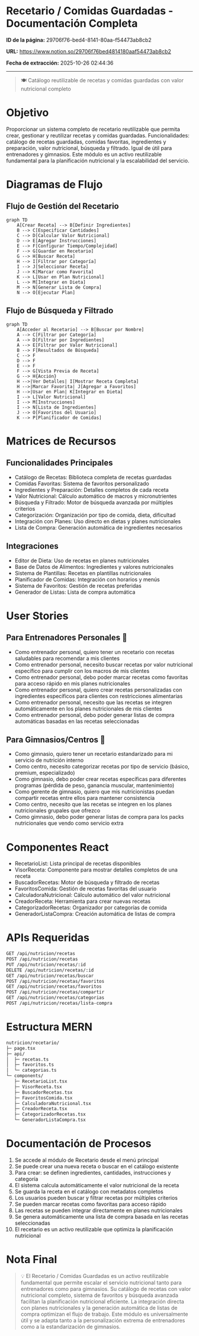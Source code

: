 # Recetario / Comidas Guardadas - Documentación Completa

**ID de la página:** 29706f76-bed4-8141-80aa-f54473ab8cb2

**URL:** https://www.notion.so/29706f76bed4814180aaf54473ab8cb2

**Fecha de extracción:** 2025-10-26 02:44:36

---

> 🍽️ Catálogo reutilizable de recetas y comidas guardadas con valor nutricional completo

# Objetivo

Proporcionar un sistema completo de recetario reutilizable que permita crear, gestionar y reutilizar recetas y comidas guardadas. Funcionalidades: catálogo de recetas guardadas, comidas favoritas, ingredientes y preparación, valor nutricional, búsqueda y filtrado. Igual de útil para entrenadores y gimnasios. Este módulo es un activo reutilizable fundamental para la planificación nutricional y la escalabilidad del servicio.

# Diagramas de Flujo

## Flujo de Gestión del Recetario

```mermaid
graph TD
    A[Crear Receta] --> B[Definir Ingredientes]
    B --> C[Especificar Cantidades]
    C --> D[Calcular Valor Nutricional]
    D --> E[Agregar Instrucciones]
    E --> F[Configurar Tiempo/Complejidad]
    F --> G[Guardar en Recetario]
    G --> H[Buscar Receta]
    H --> I[Filtrar por Categoría]
    I --> J[Seleccionar Receta]
    J --> K[Marcar como Favorita]
    K --> L[Usar en Plan Nutricional]
    L --> M[Integrar en Dieta]
    M --> N[Generar Lista de Compra]
    N --> O[Ejecutar Plan]
```

## Flujo de Búsqueda y Filtrado

```mermaid
graph TD
    A[Acceder al Recetario] --> B[Buscar por Nombre]
    A --> C[Filtrar por Categoría]
    A --> D[Filtrar por Ingredientes]
    A --> E[Filtrar por Valor Nutricional]
    B --> F[Resultados de Búsqueda]
    C --> F
    D --> F
    E --> F
    F --> G[Vista Previa de Receta]
    G --> H{Acción}
    H -->|Ver Detalles| I[Mostrar Receta Completa]
    H -->|Marcar Favorita| J[Agregar a Favoritos]
    H -->|Usar en Plan| K[Integrar en Dieta]
    I --> L[Valor Nutricional]
    I --> M[Instrucciones]
    I --> N[Lista de Ingredientes]
    J --> O[Favoritos del Usuario]
    K --> P[Planificador de Comidas]
```

# Matrices de Recursos

## Funcionalidades Principales

- Catálogo de Recetas: Biblioteca completa de recetas guardadas
- Comidas Favoritas: Sistema de favoritos personalizado
- Ingredientes y Preparación: Detalles completos de cada receta
- Valor Nutricional: Cálculo automático de macros y micronutrientes
- Búsqueda y Filtrado: Motor de búsqueda avanzada por múltiples criterios
- Categorización: Organización por tipo de comida, dieta, dificultad
- Integración con Planes: Uso directo en dietas y planes nutricionales
- Lista de Compra: Generación automática de ingredientes necesarios
## Integraciones

- Editor de Dieta: Uso de recetas en planes nutricionales
- Base de Datos de Alimentos: Ingredientes y valores nutricionales
- Sistema de Plantillas: Recetas en plantillas nutricionales
- Planificador de Comidas: Integración con horarios y menús
- Sistema de Favoritos: Gestión de recetas preferidas
- Generador de Listas: Lista de compra automática
# User Stories

## Para Entrenadores Personales 🧍

- Como entrenador personal, quiero tener un recetario con recetas saludables para recomendar a mis clientes
- Como entrenador personal, necesito buscar recetas por valor nutricional específico para cumplir con los macros de mis clientes
- Como entrenador personal, debo poder marcar recetas como favoritas para acceso rápido en mis planes nutricionales
- Como entrenador personal, quiero crear recetas personalizadas con ingredientes específicos para clientes con restricciones alimentarias
- Como entrenador personal, necesito que las recetas se integren automáticamente en los planes nutricionales de mis clientes
- Como entrenador personal, debo poder generar listas de compra automáticas basadas en las recetas seleccionadas
## Para Gimnasios/Centros 🏢

- Como gimnasio, quiero tener un recetario estandarizado para mi servicio de nutrición interno
- Como centro, necesito categorizar recetas por tipo de servicio (básico, premium, especializado)
- Como gimnasio, debo poder crear recetas específicas para diferentes programas (pérdida de peso, ganancia muscular, mantenimiento)
- Como gerente de gimnasio, quiero que mis nutricionistas puedan compartir recetas entre ellos para mantener consistencia
- Como centro, necesito que las recetas se integren en los planes nutricionales grupales que ofrezco
- Como gimnasio, debo poder generar listas de compra para los packs nutricionales que vendo como servicio extra
# Componentes React

- RecetarioList: Lista principal de recetas disponibles
- VisorReceta: Componente para mostrar detalles completos de una receta
- BuscadorRecetas: Motor de búsqueda y filtrado de recetas
- FavoritosComida: Gestión de recetas favoritas del usuario
- CalculadoraNutricional: Cálculo automático del valor nutricional
- CreadorReceta: Herramienta para crear nuevas recetas
- CategorizadorRecetas: Organizador por categorías de comida
- GeneradorListaCompra: Creación automática de listas de compra
# APIs Requeridas

```bash
GET /api/nutricion/recetas
POST /api/nutricion/recetas
PUT /api/nutricion/recetas/:id
DELETE /api/nutricion/recetas/:id
GET /api/nutricion/recetas/buscar
POST /api/nutricion/recetas/favoritos
GET /api/nutricion/recetas/favoritos
POST /api/nutricion/recetas/compartir
GET /api/nutricion/recetas/categorias
POST /api/nutricion/recetas/lista-compra
```

# Estructura MERN

```bash
nutricion/recetario/
├─ page.tsx
├─ api/
│  ├─ recetas.ts
│  ├─ favoritos.ts
│  └─ categorias.ts
└─ components/
   ├─ RecetarioList.tsx
   ├─ VisorReceta.tsx
   ├─ BuscadorRecetas.tsx
   ├─ FavoritosComida.tsx
   ├─ CalculadoraNutricional.tsx
   ├─ CreadorReceta.tsx
   ├─ CategorizadorRecetas.tsx
   └─ GeneradorListaCompra.tsx
```

# Documentación de Procesos

1. Se accede al módulo de Recetario desde el menú principal
1. Se puede crear una nueva receta o buscar en el catálogo existente
1. Para crear: se definen ingredientes, cantidades, instrucciones y categoría
1. El sistema calcula automáticamente el valor nutricional de la receta
1. Se guarda la receta en el catálogo con metadatos completos
1. Los usuarios pueden buscar y filtrar recetas por múltiples criterios
1. Se pueden marcar recetas como favoritas para acceso rápido
1. Las recetas se pueden integrar directamente en planes nutricionales
1. Se genera automáticamente una lista de compra basada en las recetas seleccionadas
1. El recetario es un activo reutilizable que optimiza la planificación nutricional
# Nota Final

> 💡 El Recetario / Comidas Guardadas es un activo reutilizable fundamental que permite escalar el servicio nutricional tanto para entrenadores como para gimnasios. Su catálogo de recetas con valor nutricional completo, sistema de favoritos y búsqueda avanzada facilitan la planificación nutricional eficiente. La integración directa con planes nutricionales y la generación automática de listas de compra optimizan el flujo de trabajo. Este módulo es universalmente útil y se adapta tanto a la personalización extrema de entrenadores como a la estandarización de gimnasios.

